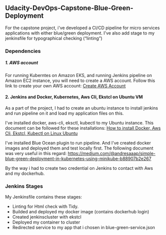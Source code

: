 ## Udacity-DevOps-Capstone-Blue-Green-Deployment
For the capstone project, i've developed a CI/CD pipeline for micro services applications with either blue/green deployment. I've also add stage to my jenkinsfile for typographical checking (“linting”)

### Dependencies
##### 1. AWS account
For running Kuberntes on Amazon EKS, and running Jenkins pipeline on Amazon EC2 instance, you will need to create a AWS account. Follow this link to create your own AWS account: [Create AWS Account](https://portal.aws.amazon.com/billing/signup#/start)

#### 2. Jenkins and Docker, Kubernetes, Aws Cli, Ekstcl on Ubuntu VM
As a part of the project, I had to create an ubuntu instance to install jenkins and run pipeline on it and load my application files on this.

I've installed docker, aws-cli, eksctl, kubectl to my Ubuntu instance. This document can be followed for these installations: [How to install Docker, Aws Cli, Ekstcl, Kubectl on Linux Ubuntu](https://medium.com/@andresaaap/how-to-install-docker-aws-cli-eksctl-kubectl-for-jenkins-in-linux-ubuntu-18-04-3e3c4ceeb71)

I've installed Blue Ocean plugin to run pipeline. And I've created docker images and deployed them and test locally first. The following document was very useful in this regard:
https://medium.com/@andresaaap/simple-blue-green-deployment-in-kubernetes-using-minikube-b88907b2e267

By the way i had to create two credential on Jenkins to contact with Aws and my dockerhub.

### Jenkins Stages
My Jenkinsfile contains these stages:

- Linting for Html check with Tidy.
- Builded and deployed my docker image (contains dockerhub login)
- Created jenkinscluster with ekstcl
- Deployed my container to cluster
- Redirected service to my app that i chosen in blue-green-service.json


